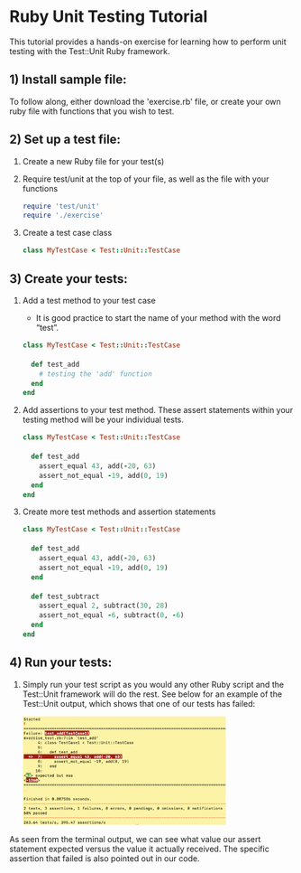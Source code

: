 # Ruby Unit Testing Tutorial #
This tutorial provides a hands-on exercise for learning how to perform unit testing with the Test::Unit Ruby framework.

## 1) Install sample file: ##
To follow along, either download the 'exercise.rb' file, or create your own ruby file with functions that you wish to test.

## 2) Set up a test file: ##
1. Create a new Ruby file for your test(s)
2. Require test/unit at the top of your file, as well as the file with your functions

	```ruby
	require 'test/unit'
	require './exercise'
	```
3. Create a test case class

	```ruby
	class MyTestCase < Test::Unit::TestCase
	```
## 3) Create your tests: ##
1. Add a test method to your test case
	- It is good practice to start the name of your method with the word “test”.

	```ruby
	class MyTestCase < Test::Unit::TestCase

	  def test_add
	    # testing the 'add' function
	  end
	end
	```
2. Add assertions to your test method. These assert statements within your testing method will be your individual tests.

	```ruby
	class MyTestCase < Test::Unit::TestCase

	  def test_add
	    assert_equal 43, add(-20, 63)
	    assert_not_equal -19, add(0, 19)
	  end
	end
	```
3. Create more test methods and assertion statements

	```ruby
	class MyTestCase < Test::Unit::TestCase

	  def test_add
	    assert_equal 43, add(-20, 63)
	    assert_not_equal -19, add(0, 19)
	  end

	  def test_subtract
	    assert_equal 2, subtract(30, 28)
	    assert_not_equal -6, subtract(0, -6)
	  end
	end
	```

## 4) Run your tests: ##
1. Simply run your test script as you would any other Ruby script and the Test::Unit framework will do the rest.
See below for an example of the Test::Unit output, which shows that one of our tests has failed:

	<img src="images/tutorial_output.png" width="75%">
As seen from the terminal output, we can see what value our assert statement expected versus the value it actually received. The specific assertion that failed is also pointed out in our code.

